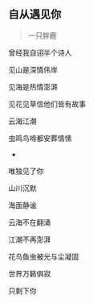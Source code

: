 ## 自从遇见你

> 一只胖鹿

曾经我自诩半个诗人

见山是深情伟岸

见海是热情澎湃

见花见草信他们皆有故事

云海江潮

虫鸣鸟啼都安葬情愫

-

唯独见了你

山川沉默

海面静谧

云海不在翻涌

江潮不再澎湃

花鸟鱼虫被光与尘凝固

世界万籁俱寂

只剩下你